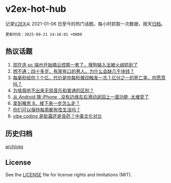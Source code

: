 # v2ex-hot-hub

 记录[V2EX](https://www.v2ex.com/)从 2021-01-06 日至今的热门话题。每小时抓取一次数据，按天[归档](archives)。

`更新时间：2025-09-21 14:16:01 +0800`

## 热议话题

1. [现在连 pc 端也开始搞云控那一套了，搜狗输入法被火绒抓到了](https://www.v2ex.com/t/1160698)
1. [想不通：四十多岁、有家有口的男人，为什么会缺几千块钱？](https://www.v2ex.com/t/1160728)
1. [每毫秒给你 1 个亿，代价是你每秒被动触发一次 1 亿分之一的死亡率，你愿意吗？](https://www.v2ex.com/t/1160703)
1. [为啥我听不出来无损音乐和普通的区别？](https://www.v2ex.com/t/1160737)
1. [从 Android 换 iPhone , 没有边缘左右滑动返回上一面功能, 太难受了](https://www.v2ex.com/t/1160803)
1. [拿到雅思 8，接下来一步怎么走？](https://www.v2ex.com/t/1160762)
1. [你们可以保持每周都有性生活吗？](https://www.v2ex.com/t/1160811)
1. [vibe coding 是砒霜还是良药？中美文化对比](https://www.v2ex.com/t/1160697)

## 历史归档

[archives](archives)

## License

See the [LICENSE](LICENSE) file for license rights and limitations (MIT).
